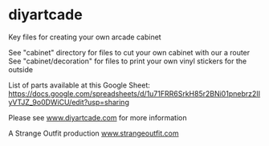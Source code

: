 # diyartcade
Key files for creating your own arcade cabinet

See "cabinet" directory for files to cut your own cabinet with our a router
See "cabinet/decoration" for files to print your own vinyl stickers for the outside

List of parts available at this Google Sheet:
https://docs.google.com/spreadsheets/d/1u71FRR6SrkH85r2BNi01pnebrz2IIyVTJZ_9o0DWiCU/edit?usp=sharing

Please see www.diyartcade.com for more information

A Strange Outfit production
www.strangeoutfit.com
